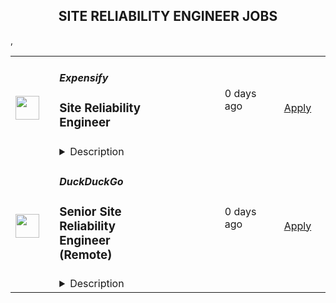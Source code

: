 <div align="center"><h2>SITE RELIABILITY ENGINEER JOBS</h2></div><table><tr>
                <td width="100" height="100" rowspan="2">
                    <img src="https://pbs.twimg.com/profile_images/1387074696831672327/C7WTpiAb_400x400.jpg" width="38px" height="auto">
                </td>
                <td width="300">
                    <h5>Expensify</h5>
                    <h3>Site Reliability Engineer</h3>
                </td>
                <td width="300">
                    <code></code>
                </td>
                <td width="200">
                <text>0 days ago</text>
                </td>
                <td width="100" rowspan="2">
                <a href="https://we.are.expensify.com/remote-sre" align="right" target="_blank">Apply</a>
                </td>
            </tr>
            <tr>
                <td colspan="3">
                <details><summary>Description</summary>
                <div class="sqs-block html-block sqs-block-html" data-block-type="2" id="block-eac634bede3baddc19ab"><div class="sqs-block-content">

<h2 style="white-space:pre-wrap;">Your Mission,&nbsp;Should You Choose to Accept:</h2><p class="" style="white-space:pre-wrap;">Join our passionate team of top-notch engineers to solve a real-world problem, and help people spend less time managing expenses and more time pursuing their real goals. As we revolutionize the way people manage their expenses, being part of the Expensify team means building the easiest, fastest, and most efficient platform to automate everything expense-related.</p><p class="" style="white-space:pre-wrap;">Our employees work from all over the world, but if you're looking for a change of scene we offer visa sponsorship and relocation assistance to join us at one of our rad locations:</p><ul data-rte-list="default"><li><p class="" style="white-space:pre-wrap;">San Francisco </p></li><li><p class="" style="white-space:pre-wrap;">Portland </p></li><li><p class="" style="white-space:pre-wrap;">Michigan </p></li><li><p class="" style="white-space:pre-wrap;">New York </p></li><li><p class="" style="white-space:pre-wrap;">London </p></li><li><p class="" style="white-space:pre-wrap;">Melbourne</p></li></ul><p class="" style="white-space:pre-wrap;">Even though we work hard at Expensify, we make sure our employees are happy. Our most talked about perk is our<a href="https://we.are.expensify.com/explore-the-world"> Offshore</a> where we spend a month abroad working from a remote location as a team. This year we’re going to South Korea, do you want to join?</p><h2 style="white-space:pre-wrap;">About Site Reliability Engineering at Expensify</h2><p class="" style="white-space:pre-wrap;">The SRE team is responsible for overseeing the development, implementation, and maintenance of the infrastructure used by our applications. We work closely with the product development and engineering teams to expand and enhance our deeply integrated service platform. Our goal is to develop and support the systems and automations that drive our business-critical platform, ensuring high uptime and quality deployments, while maintaining operational flexibility.</p><h2 style="white-space:pre-wrap;">About You</h2><p class="" style="white-space:pre-wrap;">Whether you’re tuning configs or writing a new automation task, you’re self-driven and collaborative. You’re an autonomous individual who is passionate about building a stable product. You’re open to working with our engineering and customer-facing teams to make sure we’re growing in the best possible way. You’re excited by our culture of <a href="https://we.are.expensify.com/inclusion">Live Rich, Have Fun, and Save the World</a>, and have an ambition you’re incredibly passionate about that Expensify can help you achieve.</p><p class="" style="white-space:pre-wrap;">As a Site Reliability Engineer, your responsibilities will include:</p><ul data-rte-list="default"><li><p class="" style="white-space:pre-wrap;">Implementing and maintaining systems that monitor networks, server health, and application performance.</p></li><li><p class="" style="white-space:pre-wrap;">Configuring infrastructure systems to provide load balancing, application firewalls, reverse proxying, and related services.</p></li><li><p class="" style="white-space:pre-wrap;">Creating and implementing security policies that protect us and our customers.</p></li><li><p class="" style="white-space:pre-wrap;">Striving to deliver high availability and data redundancy throughout our platform.</p></li><li><p class="" style="white-space:pre-wrap;">Designing tools to help our entire engineering organization be as productive as possible.</p></li></ul><p class="" style="white-space:pre-wrap;">We’re looking for someone who:</p><ul data-rte-list="default"><li><p class="" style="white-space:pre-wrap;">Communicates well, both interpersonally and in their code.</p></li><li><p class="" style="white-space:pre-wrap;">Knows how to solve problems by automating their solutions.</p></li><li><p class="" style="white-space:pre-wrap;">Has a strong foundation in security from a software, systems, and network standpoint.</p></li><li><p class="" style="white-space:pre-wrap;">Has experience with Linux system configuration, administration, and tuning.</p></li><li><p class="" style="white-space:pre-wrap;">Has experience with automated configuration management, and continuous integration (CI) systems.</p></li><li><p class="" style="white-space:pre-wrap;">Understands the role and impact that infrastructure can have on the organization as a whole.</p></li><li><p class="" style="white-space:pre-wrap;">Is passionate about “getting under the hood” of systems and technologies to understand their inner workings, and fix what needs fixing.</p></li></ul><p class="" style="white-space:pre-wrap;">We’re looking for people who already have a strong background in Linux system administration to join the team. We use this as the foundation for your launchpad in Expensify, with an expectation that you’re able to carry those skills into domains you have yet to dip your feet into.</p><h2 style="white-space:pre-wrap;">Compensation &amp; Benefits</h2><ul data-rte-list="default"><li><p class="" style="white-space:pre-wrap;">Full-time, salaried position</p></li><li><p class="" style="white-space:pre-wrap;">401k with employer match</p></li><li><p class="" style="white-space:pre-wrap;">100% Medical/Dental/Mental Health support/Vision contributions</p></li><li><p class="" style="white-space:pre-wrap;">$20k annual family planning benefit through Carrot</p></li><li><p class="" style="white-space:pre-wrap;">Three months of fully paid leave, with up to six months for birthing parents</p></li><li><p class="" style="white-space:pre-wrap;">Commuter benefits</p></li><li><p class="" style="white-space:pre-wrap;">Free lunch</p></li><li><p class="" style="white-space:pre-wrap;">Flexible vacation policy</p></li><li><p class="" style="white-space:pre-wrap;">Relocation available</p></li></ul><h2 style="white-space:pre-wrap;">Next Steps</h2><p class="" style="white-space:pre-wrap;">Applying is easy, but it takes time. See, while we know you're awesome, it's actually really hard and time consuming to find you in the midst of literally hundreds of other applications we get from everyone else. So this is where we're going to ask our first favor: can you make it really easy and obvious how great you are, so we don't accidentally overlook you? There are many ways to do that, but the easiest way to help us out is by answering the following questions:</p><ol data-rte-list="default"><li><p class="" style="white-space:pre-wrap;">What's the URL of your website? If you don't have one, why not?</p></li><li><p class="" style="white-space:pre-wrap;">What's your admin/coding history? When did you start, and what have you done between then and now?</p></li><li><p class="" style="white-space:pre-wrap;">What do you want to do with the rest of your life, and how is Expensify a step toward your long-term goals? <em>(We’re serious, we want to know! Share what you’re comfortable sharing, but we are a group of ambitious individuals building a community of people who want to achieve success in every aspect of our lives, and we encourage employees to figure out how they can use Expensify to realize their personal goals with the support of the company around them.)</em></p></li><li><p class="" style="white-space:pre-wrap;">How did you hear about us? A job posting? Chalk on a sidewalk? From a friend? Let us know where you saw this opening.</p></li></ol><h2 style="white-space:pre-wrap;">Resume not your thing? That’s great, we don’t really read them anyway! Forward your responses to the questions to <a href="mailto:apply@expensify.com">apply@expensify.com</a>. We're excited to hear from you!</h2>



</div></div>
                </details>
                </td>
            </tr>,<tr>
                <td width="100" height="100" rowspan="2">
                    <img src="https://pbs.twimg.com/profile_images/1607488740959608832/m80nYXA3_400x400.jpg" width="38px" height="auto">
                </td>
                <td width="300">
                    <h5>DuckDuckGo</h5>
                    <h3>
            Senior Site Reliability Engineer (Remote)
          </h3>
                </td>
                <td width="300">
                    <code></code>
                </td>
                <td width="200">
                <text>0 days ago</text>
                </td>
                <td width="100" rowspan="2">
                <a href="https://duckduckgo.recruitee.com/o/senior-site-reliability-engineer-remote" align="right" target="_blank">Apply</a>
                </td>
            </tr>
            <tr>
                <td colspan="3">
                <details><summary>Description</summary>
                
            <p>Hi, we’re DuckDuckGo, the Internet privacy company for everyone who wants to take back their privacy now. For over a decade, we've been building our product, including new privacy technology, and working with policymakers to make online privacy simple and accessible for all.</p>
<p><br></p>
<p>Our app is now downloaded more than 75M times a year, and our private search engine packaged with it has become the #2 search engine on mobile in over 21 countries, including the United States, United Kingdom, Canada, Australia, Germany, and the Netherlands. Oh, and we've been profitable since 2014 with revenue currently exceeding $100 million a year! Now, we’re rolling out a suite of new privacy solutions, including <u><a href="https://www.spreadprivacy.com/introducing-email-protection-beta/" rel="noopener">Email Protection</a></u>,  <u><a href="https://spreadprivacy.com/introducing-app-tracking-protection/" rel="noopener">App Tracking Protection</a></u><a rel="noopener">&nbsp;</a>and our first-ever Desktop Apps for <u><a href="https://spreadprivacy.com/introducing-duckduckgo-for-mac/" rel="noopener">Mac</a></u><a href="https://spreadprivacy.com/introducing-duckduckgo-for-mac/" rel="noopener"> </a>and Windows.</p>
<p><br></p>
<p>We’re looking for a&nbsp;<strong>Senior Site Reliability Engineer&nbsp;</strong>to help shape our all-in-one privacy solution and join our mission to show the world that protecting your privacy online can be simple.</p>
<p><br></p>
<p>As part of our growing team, you will be dedicated to improving and scaling the reliability of our end-to-end infrastructure. We dive deep into complex operational challenges, including software, systems, automation, and process analysis.  We are looking for candidates that can read, write, troubleshoot, and deploy all types of software as we face unique challenges in privacy and scale.<br></p>
<p><br></p>
<p>We empower our team to be self-directed and self-motivated in their work. If you'd thrive in that environment, and our core values resonate with you -- build trust, question assumptions, and validate direction -- you'll fit right in!</p>
<p><strong><br></strong></p>
<h6><strong>What you will do</strong></h6>
<ul>
<li>Lead projects from proposal through postmortem, assessing vague problems, proposing high-impact solutions, and executing them against a set of success criteria.</li>
<li><p>Develop effective tools, services, alerts, and responses to identify and address reliability risks.</p></li>
<li>Work closely with search engineers to triage production issues and identify appropriate remediation, including code changes and performance considerations.</li>
<li>Participate in our on-call rotation; triage and address reliability issues that come up in production.</li>
<li>Help identify the future technical direction of our deployment with an effort to improve reliability and performance.</li>
<li>We expect SRE team members to handle on-call shifts. Currently these are weekly rotations covering US Eastern Time Zone 0000-1200 and 1200-0000 - exact shift schedules may be subject to change in future, but currently we expect you to be on call for 1 week every 4-5 weeks.</li>
</ul>
<h6><strong><br></strong></h6>
<h6><strong>WHAT WE ARE LOOKING FOR</strong></h6>
<ul>
<li>At least 7 years of engineering experience, with 5+ years focused on tackling the reliability challenges of large-scale deployments and high-traffic, distributed systems</li>
<li>Experience with production troubleshooting, including: distributed systems, code, storage, networking, and operating systems</li>
<li>Moderate-to-advanced programming experience, preferably in a high-level language like Perl or Python</li>
<li>Experience participating in a 24x7 on-call rotation for a large-scale deployment.</li>
<li>Experience configuring and troubleshooting Linux and NGiNX</li>
<li>Strong organizational skills, you have an eye for detail and are not afraid to use it!</li>
<li>Effective project management skills; you have successfully launched projects from inception to production</li>
<li>Strong communication skills: You clearly articulate, in verbal and written communication, your recommendations and decisions</li>
<li>Comfortable providing feedback to an array of stakeholders, both internal and external</li>
<li>Experience with email infrastructure at scale is a plus</li>
</ul>
<p><strong>How We Will Support You </strong> </p>
<p>Our core values -- build trust, question assumptions, and validate direction -- underpin how we work day-to-day and the support we give our team members. We strive to empower our team members to be self-directed and self-motivated in their work.  </p>
<p><br></p>
<ul><li>
<strong>Remote First, Always</strong>: We've always been a fully distributed company with team members all over the world. We trust you to get your work done wherever, whenever.  </li></ul>
<ul><li>
<strong>Commitment to Personal Growth:</strong> Every team member has an annual budget of $1,250 USD to invest in their professional development. Every team member also has a dedicated Career Advisor, who serves as a guide to help you develop your strengths, identify your motivations, and understand your opportunities for growth. </li></ul>
<ul><li>
<strong>Leadership:</strong> We have many different types of leaders and possible combinations of leadership roles, so you can grow your career in a way that aligns best with your personal goals. You can seek additional leadership roles by being directly responsible for projects, taking ownership of areas of the company, developing and maintaining internal processes, or pursuing advisory roles. </li></ul>
<ul><li>
<strong>Work/Life Balance: </strong>Team members have the freedom and flexibility to organize their own work schedules. We want you to thrive both in and out of the office. We trust you to use good judgment and take the time off that you need to bring your best self to work.  </li></ul>
<p><br></p>
<p>We also offer paid parental leave, a co-working stipend, office setup reimbursement, and a wellness stipend. More support resources can be found in our <u><a href="https://duckduckgo.com/assets/hiring/team_support_guide.pdf" rel="noopener">Team Member Support Guide</a></u>, which explains how we make your well-being a priority. </p>
<p><br></p>
<p>For more information on how we collaborate worldwide, from leadership in our relatively flat organization to start-to-finish ownership<strong>,</strong> check out <u><a href="https://duckduckgo.com/assets/hiring/how_we_work.pdf" rel="noopener">Duckboards Culture: How We Work.</a></u> </p>
<h6>
<br><br>
</h6>
<h6><strong>COMPENSATION</strong></h6>
<p>Annual compensation: $170,000 USD and stock options.&nbsp;Compensation is the same within a professional level, regardless of geographic location or functional area, and the compensation for each professional level is transparent across the organization.</p>
<p><br></p>
<p><strong>Hiring Process</strong> </p>
<p>Hiring works best when it's a two-way street. Learn how we help you get to know DuckDuckGo and envision your future role here. Find out more about <u><a href="https://duckduckgo.com/assets/hiring/how_we_hire.pdf" rel="noopener">how we hire</a></u>. </p>
<p><br></p>
<p><strong>Diversity, Equity, and Inclusion</strong> </p>
<p>DuckDuckGo provides equal work opportunities to all team members and applicants<u>,</u> and it prohibits discrimination and harassment of any type on the basis of race, color, ethnicity, caste, religion, age, sex (including pregnancy), national origin, disability status, genetics, protected veteran status, sexual orientation, gender identity or expression, or any other characteristic protected by our policies or federal, state, or local laws.</p>
<p><br></p>
<p>We want to ensure that our hiring process is accessible. If you need reasonable accommodation for any part of the application process because of a medical condition or disability, please send an email to <u><a rel="noopener">careers@duckduckgo.com</a></u> to let us know the nature of your request.  </p>
<p><br></p>
<p>If you think you might thrive in this environment, we would love to hear from you. </p>
<p><br></p>
<p><strong>Please note that:</strong> </p>
<ol>
<li>Sometimes we meet up! Expect to travel at least two times a year: once for our all-hands meetup and again for a team retreat (each around 4-5 days). While extenuating circumstances may impact attendance, everyone is strongly encouraged to attend.</li>
<li>While we offer a flexible work arrangement with no core hours, expect an average full-time commitment of 40 hours per week. </li>
<li>A successful candidate will be subject to a background check and must receive satisfactory results of the same, as a condition of joining the team. </li>
<li>By applying for this role, you confirm that all information submitted is accurate and complete. You further acknowledge that providing false or fraudulent information during the application process is cause for denial of an offer, revocation of any existing offer, or other adverse action, up to and including termination after the start of your commencement of work.  </li>
</ol>
<p><br></p>
          
                </details>
                </td>
            </tr>,<tr>
                <td width="100" height="100" rowspan="2">
                    <img src="https://pbs.twimg.com/profile_images/966759182589308928/s5rZXoWk_400x400.jpg" width="38px" height="auto">
                </td>
                <td width="300">
                    <h5>Status</h5>
                    <h3>Senior Site Reliability Engineer</h3>
                </td>
                <td width="300">
                    <code></code>
                </td>
                <td width="200">
                <text>0 days ago</text>
                </td>
                <td width="100" rowspan="2">
                <a href="https://boards.greenhouse.io/embed/job_app?for=status72&token=4797968&b=https%3A%2F%2Fjobs.status.im%2F" align="right" target="_blank">Apply</a>
                </td>
            </tr>
            <tr>
                <td colspan="3">
                <details><summary>Description</summary>
                
    <div class="content-intro"><p style="text-align: justify;"><strong>About Status</strong></p>
<p style="text-align: justify;"><span style="font-weight: 400;">Status is building the tools and infrastructure for the advancement of a secure, private, and open web3.&nbsp;</span></p>
<p style="text-align: justify;"><span style="font-weight: 400;">With the high level goals of preserving the right to privacy, mitigating the risk of censorship, and promoting economic trade in a transparent, open manner, Status is building a community where anyone is welcome to join and contribute.</span></p>
<p style="text-align: justify;"><span style="font-weight: 400;">As an organization, Status seeks to push the web3 ecosystem forward through research, creation of developer tools, and support of the open source community.&nbsp;</span></p>
<p style="text-align: justify;"><span style="font-weight: 400;">As a product, Status is an open source, Ethereum-based app that gives users the power to chat, transact, and access a revolutionary world of DApps on the decentralized web. But Status is also building foundational infrastructure for the whole Ethereum ecosystem, including the Nimbus ETH 1.0 and 2.0 clients, the Keycard hardware wallet, and the Waku messaging protocol (a continuation of Whisper).</span></p>
<p style="text-align: justify;"><span style="font-weight: 400;">As a team, Status has been completely distributed since inception.&nbsp; Our team is currently 150+ core contributors strong, and welcomes a growing number of community members from all walks of life, scattered all around the globe.&nbsp;</span></p>
<p style="text-align: justify;"><span style="font-weight: 400;">We care deeply about open source, and our organizational structure has minimal hierarchy and no fixed work hours. We believe in working with a high degree of autonomy while supporting the organization's priorities.</span></p></div>

    <p>&nbsp;</p>
<p><a href="https://nimbus.team/"><span style="font-weight: 400;">Nimbus</span></a><span style="font-weight: 400;"> is a research team that focuses on developing an Ethereum client and library targeting both Ethereum and the upcoming, proof-of-stake-based ETH2. We believe that the largest deployment of Ethereum will potentially be on embedded systems, Nimbus will be designed to perform well on embedded, mobile, and generally resource-restricted devices. The extensible, configurable, and modular design of Nimbus will make it production ready for Web 3.0 and will ensure that it can be supported and maintained across all goals of Ethereum 2.0.</span></p>
<p><span style="font-weight: 400;">Building the stack from the ground up, we’re translating the latest Ethereum 2.0 research into practical, performant and reusable libraries to provide fertile exploration ground for further R&amp;D. </span><a href="https://our.status.im/nimbus-update-september-11th/"><span style="font-weight: 400;">Check our latest update!</span></a></p>
<p>&nbsp;</p>
<p><strong>Key responsibilities&nbsp;</strong></p>
<ul>
<li style="font-weight: 400;"><span style="font-weight: 400;">Automation of infrastructure deployment, configuration, and scaling</span></li>
<li style="font-weight: 400;"><span style="font-weight: 400;">Maintenance of monitoring, logging, and backup systems</span></li>
<li style="font-weight: 400;"><span style="font-weight: 400;">Development of continuous integration platforms and scripts</span></li>
<li style="font-weight: 400;"><span style="font-weight: 400;">Ensuring security of hosts and other online resources</span></li>
<li style="font-weight: 400;"><span style="font-weight: 400;">Daily monitoring of all services and responding to breakage and security incidents</span></li>
<li style="font-weight: 400;"><span style="font-weight: 400;">Maintaining a written knowledge base regarding all practices and processes followed by the team, including step-by-step guides, check lists, trouble-shooting tips and other resources</span></li>
<li style="font-weight: 400;"><span style="font-weight: 400;">Improving the observability of the Nimbus software by implementing additional metrics and tuning the logging output</span></li>
<li style="font-weight: 400;"><span style="font-weight: 400;">Detailed reporting of all encountered issues to the Nimbus development team</span></li>
</ul>
<p>&nbsp;</p>
<p><strong>You ideally will have&nbsp;</strong></p>
<ul>
<li style="font-weight: 400;"><span style="font-weight: 400;">Experience or interest in Ethereum and/or the ecosystem</span></li>
<li style="font-weight: 400;"><span style="font-weight: 400;">Openness to learning &amp; using new programming languages, e.g. Nim</span></li>
<li style="font-weight: 400;"><span style="font-weight: 400;">Experience with configuration management software such as Ansible, Puppet, Chef and cfEngine, etc.</span></li>
<li style="font-weight: 400;"><span style="font-weight: 400;">Experience or/and interest in working in a bare metal environment with experience with bare metal automation tooling such as Canonical MaaS, TinkerBell and OpenStack Ironic&nbsp;</span></li>
<li style="font-weight: 400;"><span style="font-weight: 400;">High proficiency with Linux operating systems (Ubuntu/Debian), REST API’s, Docker, and ZFS</span></li>
<li style="font-weight: 400;"><span style="font-weight: 400;">Prior experience as a programmer/engineer using low-level languages (C, C++, etc.)</span></li>
<li style="font-weight: 400;"><span style="font-weight: 400;">Experience in, and passion for, blockchain technology.</span></li>
<li style="font-weight: 400;"><span style="font-weight: 400;">A strong alignment to our principles: </span><a href="https://status.im/about/#our-principles"><span style="font-weight: 400;">https://status.im/about/#our-principles</span></a></li>
</ul>
<p>&nbsp;</p>
<p><strong>Bonus points if</strong></p>
<ul>
<li style="font-weight: 400;"><span style="font-weight: 400;">Experience with Nim</span></li>
<li style="font-weight: 400;"><span style="font-weight: 400;">Ability and willingness to work with a little bit of research: will be among other things to get information directly from the open-source blockchain code and deal with cases where no documentation is provided</span></li>
<li style="font-weight: 400;"><span style="font-weight: 400;">Experience with running different Ethereum nodes (Geth, OpenEthereum, Erigon, etc)</span></li>
<li style="font-weight: 400;"><span style="font-weight: 400;">Experience with running ETH2.0 validator and beacon chain nodes (Lighthouse, Prysm, Teku, etc)</span></li>
<li style="font-weight: 400;"><span style="font-weight: 400;">Deep understanding and expertise on the technical level of the ETH2 protocol (such as validation, slashing, network edge cases)</span></li>
</ul>
<p><span style="font-weight: 400;">[<em>Don’t worry if you don’t meet all of these criteria, we’d still love to hear from you anyway if you think you’d be a great fit for this role. Just explain to us why in your cover letter].</em></span></p>
<p>&nbsp;</p>
<p><strong>Hiring Process&nbsp;</strong></p>
<ol>
<li style="font-weight: 400;"><span style="font-weight: 400;">Interview with our People Ops team</span></li>
<li style="font-weight: 400;"><span style="font-weight: 400;">Interview with Head of Infra&nbsp;</span></li>
<li style="font-weight: 400;"><span style="font-weight: 400;">Interview with Nimbus Team Lead</span></li>
<li style="font-weight: 400;"><span style="font-weight: 400;">Interview with Program Lead</span></li>
</ol>
<p>&nbsp;</p>
<p><strong>Compensation</strong></p>
<p><span style="font-weight: 400;">The expected compensation range for this role is $120,000 - $150,000 (negotiable, dependent on how we assess your skills and experience throughout our interview process. </span></p>
<p>&nbsp;</p>

    

    

                </details>
                </td>
            </tr></table>